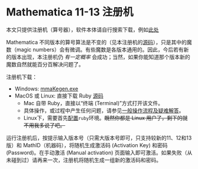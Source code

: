 # Mathematica 11-13 注册机

本文只提供注册机（算号器），软件本体请自行搜索下载，例如[此处](https://tiebamma.github.io/InstallTutorial/#mathematica-%E8%BD%AF%E4%BB%B6%E4%B8%8B%E8%BD%BD)

Mathematica 不同版本的算号算法是不变的（见本注册机的[源码](https://github.com/Z-H-Sun/MRN-ADF_Patch/blob/tags/hidden/mmaKeygen)），只是其中的魔数（magic numbers）会有微调。有些魔数是各版本通用的。因此，今后若有新的版本出现，本注册机仍 *有一定概率* 会成功；当然，如果你能知道那个版本新的魔数自然就能百分百解决问题了。

注册机下载：

* Windows: [mmaKegen.exe](https://github.com/Z-H-Sun/MRN-ADF_Patch/releases/download/v2.14/mmaKeygen.exe)
* MacOS 或 Linux: 直接下载 Ruby [源码](https://github.com/Z-H-Sun/MRN-ADF_Patch/releases/download/v2.14/mmaKeygen) 
  * Mac 自带 Ruby，直接以“终端 (Terminal)”方式打开该文件。
  * 具体操作，或过程中产生任何问题，请参见[一般操作流程及疑难解答](/MAC.md)。
  * Linux下，需要首先[配置](https://www.ruby-lang.org/)`ruby`环境。~~既然你都是 Linux 用户了，剩下的就不用我多说了吧。~~

运行注册机后，按提示输入版本号（只需大版本号即可，只支持较新的11、12和13版）和 MathID（机器码），将随机生成激活码 (Activation Key) 和密码 (Password)。在手动激活 (Manual activation) 页面输入即可激活。如果失败（从未碰到过）请再来一次，注册机将随机生成一组新的激活码和密码。
